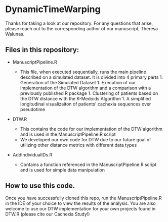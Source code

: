 # DynamicTimeWarping

Thanks for taking a look at our repository. For any questions that arise, please reach out to the corresponding author of 
our manuscript, Theresa Walunas. 

## Files in this repository: 

* ManuscriptPipeline.R
	* This file, when executed sequentially, runs the main pipeline described on a simulated dataset. It is divided into 4 primary parts
			1. Generation of the Simulated Dataset
			1. Execution of our implementation of the DTW algorithm and a comparison with a previously published R package 
			1. Clustering of patients based on the DTW distance with the K-Medoids Algorithm 
			1. A simplified longitudinal visualizaiton of patients' cachexia sequences over pseudotime
			
* DTW.R 
	* This contains the code for our implementation of the DTW algorithm and is used in the ManuscriptPipeline.R script
	* We developed our own code for DTW due to our future goal of utilizing other distance metrics with different data types

* AddIndividualIDs.R
	* Contains a function referenced in the ManuscriptPipeline.R script and is used for simple data manipulation



## How to use this code. 

Once you have successfully cloned this repo, run the ManuscriptPipeline.R in the IDE of your choice to view the results of the analysis. You are 
also welcome to use our DTW implementation for your own projects found in DTW.R (please cite our Cachexia Study!)